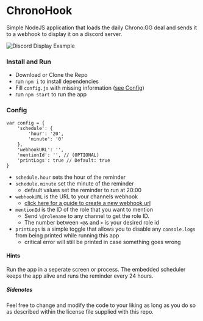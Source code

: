 # ChronoHook
Simple NodeJS application that loads the daily Chrono.GG deal and sends it to a webhook to display it on a discord server.

![Discord Display Example](https://i.imgur.com/RYIr5fd.png)

### Install and Run
- Download or Clone the Repo
- run ```npm i``` to install dependencies
- Fill ```config.js``` with missing information ([see Config](#config))
- run ```npm start``` to run the app

### Config
```
var config = {
	'schedule': {
		'hour': '20',
		'minute': '0'
	},
	'webhookURL': '',
	'mentionId': '', // (OPTIONAL)
	'printLogs': true // Default: true
}
```

- ```schedule.hour``` sets the hour of the reminder
- ```schedule.minute``` set the minute of the reminder
	- default values set the reminder to run at 20:00
- ```webhookURL``` is the URL to your channels webhook 
	- [click here for a guide to create a new webhook url](https://support.discordapp.com/hc/en-us/articles/228383668-Intro-to-Webhooks)
- ```mentionId``` is the ID of the role that you want to mention
	- Send ```\@rolename``` to any channel to get the role ID.
	- The number between ```<@&``` and ```>``` is your desired role id
- ```printLogs``` is a simple toggle that allows you to disable any ```console.logs``` from being printed while running this app
	- critical error will still be printed in case something goes wrong


#### Hints
Run the app in a seperate screen or process. The embedded scheduler keeps the app alive and runs the reminder every 24 hours.

##### Sidenotes
Feel free to change and modify the code to your liking as long as you do so as described within the license file supplied with this repo.
